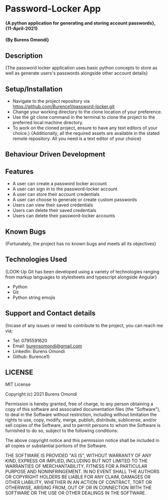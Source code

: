 # Password-Locker App
#### {A python application for generating and storing account passwords}, {11-April-2021}
#### {By Burens Omondi}
## Description
{The password locker application uses basic python concepts to store as well as generate users's passwords alongside other account details}
## Setup/Installation
* Navigate to the project repository via https://github.com/Burence1/password-locker.git
* Change your working directory to the clone location of your preference.
* Use the git clone command in the terminal to clone the project to the preferred local machine directory.
* To work on the cloned project, ensure to have any text editors of your choice.}
{Additionally, all the required assets are available in the stated remote repository. All you need is a text editor of your choice}

## Behaviour Driven Development
## Features
* A user can create a password locker account
* A user can sign in to the password-locker account
* A user can store their account credentials
* A user can choose to generate or create custom passwords
* Users can view their saved credentials
* Users can delete their saved credentials
* Users can delete their password-locker accounts

## Known Bugs
{Fortunately, the project has no known bugs and meets all its objectives}
## Technologies Used
{LOOK-Up Git has been developed using a variety of technologies ranging from markup languages to stylesheets and typescript alongside Angular}
* Python
* Git
* Python string emojis

## Support and Contact details
{Incase of any issues or need to contribute to the project, you can reach me via;
 * Tel: 0795591620
 * Email: burensomondi@gmail.com
 * LinkedIn: Burens Omondi
 * Github: Burence1}

## LICENSE

MIT License

Copyright (c) 2021 Burens Omondi

Permission is hereby granted, free of charge, to any person obtaining a copy
of this software and associated documentation files (the "Software"), to deal
in the Software without restriction, including without limitation the rights
to use, copy, modify, merge, publish, distribute, sublicense, and/or sell
copies of the Software, and to permit persons to whom the Software is
furnished to do so, subject to the following conditions:

The above copyright notice and this permission notice shall be included in all
copies or substantial portions of the Software.

THE SOFTWARE IS PROVIDED "AS IS", WITHOUT WARRANTY OF ANY KIND, EXPRESS OR
IMPLIED, INCLUDING BUT NOT LIMITED TO THE WARRANTIES OF MERCHANTABILITY,
FITNESS FOR A PARTICULAR PURPOSE AND NONINFRINGEMENT. IN NO EVENT SHALL THE
AUTHORS OR COPYRIGHT HOLDERS BE LIABLE FOR ANY CLAIM, DAMAGES OR OTHER
LIABILITY, WHETHER IN AN ACTION OF CONTRACT, TORT OR OTHERWISE, ARISING FROM,
OUT OF OR IN CONNECTION WITH THE SOFTWARE OR THE USE OR OTHER DEALINGS IN THE
SOFTWARE.
